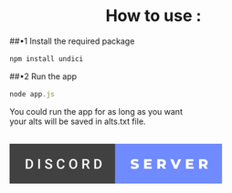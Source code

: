 <h1 align="center">How to use :</h1>

##•1 Install the required package
```javascript
npm install undici
```
##•2 Run the app
```javascript
node app.js
```
<p>You could run the app for as long as you want <br/> your alts will be saved in alts.txt file.</p>
<br/>
<a href="https://discord.gg/k9U5SVrrHP">
<img src="../../Images/discord-badge.svg" alt="discord"/>
</a>
